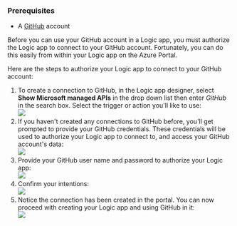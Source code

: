 ### <a name="prerequisites"></a>Prerequisites
- A [GitHub](http://GitHub.com) account 

Before you can use your GitHub account in a Logic app, you must authorize the Logic app to connect to your GitHub account. Fortunately, you can do this easily from within your Logic app on the Azure Portal. 

Here are the steps to authorize your Logic app to connect to your GitHub account:

1. To create a connection to GitHub, in the Logic app designer, select **Show Microsoft managed APIs** in the drop down list then enter *GitHub* in the search box. Select the trigger or action you'll like to use:  
  ![](./media/connectors-create-api-github/github-1.png)
2. If you haven't created any connections to GitHub before, you'll get prompted to provide your GitHub credentials. These credentials will be used to authorize your Logic app to connect to, and access your GitHub account's data:  
  ![](./media/connectors-create-api-github/github-2.png)
3. Provide your GitHub user name and password to authorize your Logic app:  
  ![](./media/connectors-create-api-github/github-3.png)   
4. Confirm your intentions:  
  ![](./media/connectors-create-api-github/github-4.png)   
5. Notice the connection has been created in the portal. You can now proceed with creating your Logic app and using GitHub in it:   
  ![](./media/connectors-create-api-github/github-5.png)   
